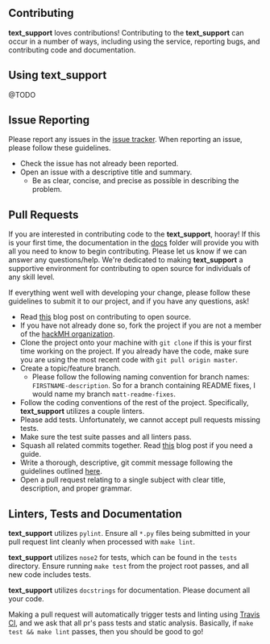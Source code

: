 ## Contributing

**text_support** loves contributions! Contributing to the **text_support** can occur
in a number of ways, including using the service, reporting bugs, and
contributing code and documentation.

## Using text_support

@TODO

## Issue Reporting

Please report any issues in the [issue
tracker](https://github.com/hackmh/text_support/issues). When reporting an
issue, please follow these guidelines.
- Check the issue has not already been reported.
- Open an issue with a descriptive title and summary.
  - Be as clear, concise, and precise as possible in describing the problem.

## Pull Requests

If you are interested in contributing code to the **text_support**, hooray! If
this is your first time, the documentation in the [docs](./docs) folder
will provide you with all you need to know to begin contributing.
Please let us know if we can answer any questions/help. We're dedicated to
making **text_support** a supportive environment for contributing to open source for
individuals of any skill level.

If everything went well with developing your change, please follow
these guidelines to submit it to our project, and if you
have any questions, ask!

- Read [this](https://gun.io/blog/how-to-github-fork-branch-and-pull-request/)
  blog post on contributing to open source.
- If you have not already done so, fork the project if you are not a member of the [hackMH
  organization](https://github.com/hackmh).
- Clone the project onto your machine with `git clone` if this is your
  first time working on the project. If you already have the code, make sure you
  are using the most recent code with `git pull origin master`.
- Create a topic/feature branch.
  - Please follow the following naming convention for branch names:
    `FIRSTNAME-description`. So for a branch containing README fixes, I
    would name my branch `matt-readme-fixes`.
- Follow the coding conventions of the rest of the project.
  Specifically, **text_support** utilizes a couple linters.
- Please add tests. Unfortunately, we cannot accept pull
  requests missing tests.
- Make sure the test suite passes and all linters pass.
- Squash all related commits together. Read
  [this](http://mattjmcnaughton.com/post/rebasing-git-commits)
  blog post if you need a guide.
- Write a thorough, descriptive, git commit message following the guidelines
  outlined [here](http://tbaggery.com/2008/04/19/a-note-about-git-commit-messages.html).
- Open a pull request relating to a single subject with clear title,
  description, and proper grammar.

## Linters, Tests and Documentation

**text_support** utilizes `pylint`. Ensure all `*.py`
files being submitted in your pull request lint cleanly when processed with
`make lint`.

**text_support** utilizes `nose2` for tests, which can be found in the `tests` directory.
Ensure running `make test` from the project root
passes, and all new code includes tests.

**text_support** utilizes `docstrings` for documentation. Please document all your code.

Making a pull request will automatically trigger tests and linting using
[Travis CI](https://travis-ci.org/hackmh/text_support), and we ask that all pr's
pass tests and static analysis. Basically, if `make test && make lint`
passes, then you should be good to go!
